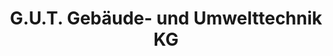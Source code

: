 ---
title: "G.U.T. Gebäude- und Umwelttechnik KG"
url: /heilbronn/g-u-t-gebaeude-und-umwelttechnik-kg/
shop: Großhandel
---